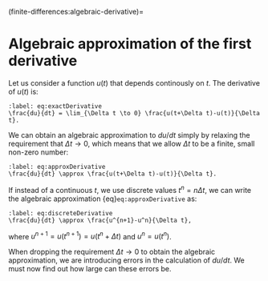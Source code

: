 (finite-differences:algebraic-derivative)=
# Algebraic approximation of the first derivative

Let us consider a function $u(t)$ that depends continously on $t$. The derivative of $u(t)$ is:

```{math}
:label: eq:exactDerivative
\frac{du}{dt} = \lim_{\Delta t \to 0} \frac{u(t+\Delta t)-u(t)}{\Delta t}.
```

We can obtain an algebraic approximation to $du/dt$ simply by relaxing the requirement that $\Delta t \to 0$, which means that we allow $\Delta t$ to be a finite, small non-zero number:

```{math}
:label: eq:approxDerivative
\frac{du}{dt} \approx \frac{u(t+\Delta t)-u(t)}{\Delta t}.
```

If instead of a continuous $t$, we use discrete values $t^n=n\Delta t$, we can write the algebraic approximation {eq}`eq:approxDerivative` as:

```{math}
:label: eq:discreteDerivative
\frac{du}{dt} \approx \frac{u^{n+1}-u^n}{\Delta t},
```

where $u^{n+1}=u(t^{n+1})=u(t^n+\Delta t)$ and $u^{n}=u(t^n)$.

When dropping the requirement $\Delta t \to 0$ to obtain the algebraic approximation, we are introducing errors in the calculation of $du/dt$. We must now find out how large can these errors be.
